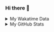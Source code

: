 ### Hi there 👋

<!--
**cdfmlr/cdfmlr** is a ✨ _special_ ✨ repository because its `README.md` (this file) appears on your GitHub profile.

Here are some ideas to get you started:

- 🔭 I’m currently working on ...
- 🌱 I’m currently learning ...
- 👯 I’m looking to collaborate on ...
- 🤔 I’m looking for help with ...
- 💬 Ask me about ...
- 📫 How to reach me: ...
- 😄 Pronouns: ...
- ⚡ Fun fact: ...
-->

<details>

<summary>My Wakatime Data</summary>

<!--START_SECTION:waka-->
![Lines of code](https://img.shields.io/badge/From%20Hello%20World%20I%27ve%20Written-678283%20lines%20of%20code-blue)

**🐱 My Github Data** 

> 🏆 211 Contributions in the Year 2021
 > 
> 📦 286.8 kB Used in Github's Storage 
 > 
> 🚫 Not Opted to Hire
 > 
> 📜 38 Public Repositories 
 > 
> 🔑 6 Private Repositories  
 > 
**I'm an Early 🐤** 

```text
🌞 Morning    125 commits    ██████░░░░░░░░░░░░░░░░░░░   24.27% 
🌆 Daytime    235 commits    ███████████░░░░░░░░░░░░░░   45.63% 
🌃 Evening    144 commits    ███████░░░░░░░░░░░░░░░░░░   27.96% 
🌙 Night      11 commits     ░░░░░░░░░░░░░░░░░░░░░░░░░   2.14%

```
📅 **I'm Most Productive on Friday** 

```text
Monday       55 commits     ██░░░░░░░░░░░░░░░░░░░░░░░   10.68% 
Tuesday      83 commits     ████░░░░░░░░░░░░░░░░░░░░░   16.12% 
Wednesday    81 commits     ████░░░░░░░░░░░░░░░░░░░░░   15.73% 
Thursday     72 commits     ███░░░░░░░░░░░░░░░░░░░░░░   13.98% 
Friday       88 commits     ████░░░░░░░░░░░░░░░░░░░░░   17.09% 
Saturday     61 commits     ███░░░░░░░░░░░░░░░░░░░░░░   11.84% 
Sunday       75 commits     ███░░░░░░░░░░░░░░░░░░░░░░   14.56%

```


📊 **This Week I Spent My Time On** 

```text
⌚︎ Time Zone: Asia/Shanghai

```

**I Mostly Code in Go** 

```text
Go                       10 repos            ██████░░░░░░░░░░░░░░░░░░░   25.64% 
Python                   9 repos             █████░░░░░░░░░░░░░░░░░░░░   23.08% 
Java                     4 repos             ██░░░░░░░░░░░░░░░░░░░░░░░   10.26% 
Jupyter Notebook         4 repos             ██░░░░░░░░░░░░░░░░░░░░░░░   10.26% 
HTML                     2 repos             █░░░░░░░░░░░░░░░░░░░░░░░░   5.13%

```



 Last Updated on 20/07/2021
<!--END_SECTION:waka-->

</details>

<details>
 
 <summary>My GitHub Stats</summary>

[![CDFMLR's github stats](https://github-readme-stats.vercel.app/api?username=cdfmlr&count_private=true&show_icons=true)](https://github.com/anuraghazra/github-readme-stats)

</details>
